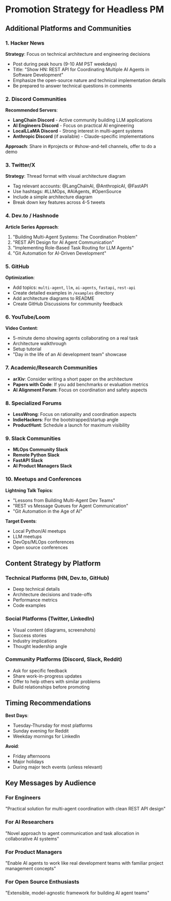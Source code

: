 # Promotion Strategy for Headless PM

## Additional Platforms and Communities

### 1. Hacker News
**Strategy**: Focus on technical architecture and engineering decisions
- Post during peak hours (9-10 AM PST weekdays)
- Title: "Show HN: REST API for Coordinating Multiple AI Agents in Software Development"
- Emphasize the open-source nature and technical implementation details
- Be prepared to answer technical questions in comments

### 2. Discord Communities
**Recommended Servers**:
- **LangChain Discord** - Active community building LLM applications
- **AI Engineers Discord** - Focus on practical AI engineering
- **LocalLLaMA Discord** - Strong interest in multi-agent systems
- **Anthropic Discord** (if available) - Claude-specific implementations

**Approach**: Share in #projects or #show-and-tell channels, offer to do a demo

### 3. Twitter/X
**Strategy**: Thread format with visual architecture diagram
- Tag relevant accounts: @LangChainAI, @AnthropicAI, @FastAPI
- Use hashtags: #LLMOps, #AIAgents, #OpenSource
- Include a simple architecture diagram
- Break down key features across 4-5 tweets

### 4. Dev.to / Hashnode
**Article Series Approach**:
1. "Building Multi-Agent Systems: The Coordination Problem"
2. "REST API Design for AI Agent Communication"
3. "Implementing Role-Based Task Routing for LLM Agents"
4. "Git Automation for AI-Driven Development"

### 5. GitHub
**Optimization**:
- Add topics: `multi-agent`, `llm`, `ai-agents`, `fastapi`, `rest-api`
- Create detailed examples in `/examples` directory
- Add architecture diagrams to README
- Create GitHub Discussions for community feedback

### 6. YouTube/Loom
**Video Content**:
- 5-minute demo showing agents collaborating on a real task
- Architecture walkthrough
- Setup tutorial
- "Day in the life of an AI development team" showcase

### 7. Academic/Research Communities
- **arXiv**: Consider writing a short paper on the architecture
- **Papers with Code**: If you add benchmarks or evaluation metrics
- **AI Alignment Forum**: Focus on coordination and safety aspects

### 8. Specialized Forums
- **LessWrong**: Focus on rationality and coordination aspects
- **IndieHackers**: For the bootstrapped/startup angle
- **ProductHunt**: Schedule a launch for maximum visibility

### 9. Slack Communities
- **MLOps Community Slack**
- **Remote Python Slack**
- **FastAPI Slack**
- **AI Product Managers Slack**

### 10. Meetups and Conferences
**Lightning Talk Topics**:
- "Lessons from Building Multi-Agent Dev Teams"
- "REST vs Message Queues for Agent Communication"
- "Git Automation in the Age of AI"

**Target Events**:
- Local Python/AI meetups
- LLM meetups
- DevOps/MLOps conferences
- Open source conferences

## Content Strategy by Platform

### Technical Platforms (HN, Dev.to, GitHub)
- Deep technical details
- Architecture decisions and trade-offs
- Performance metrics
- Code examples

### Social Platforms (Twitter, LinkedIn)
- Visual content (diagrams, screenshots)
- Success stories
- Industry implications
- Thought leadership angle

### Community Platforms (Discord, Slack, Reddit)
- Ask for specific feedback
- Share work-in-progress updates
- Offer to help others with similar problems
- Build relationships before promoting

## Timing Recommendations

**Best Days**:
- Tuesday-Thursday for most platforms
- Sunday evening for Reddit
- Weekday mornings for LinkedIn

**Avoid**:
- Friday afternoons
- Major holidays
- During major tech events (unless relevant)

## Key Messages by Audience

### For Engineers
"Practical solution for multi-agent coordination with clean REST API design"

### For AI Researchers
"Novel approach to agent communication and task allocation in collaborative AI systems"

### For Product Managers
"Enable AI agents to work like real development teams with familiar project management concepts"

### For Open Source Enthusiasts
"Extensible, model-agnostic framework for building AI agent teams"